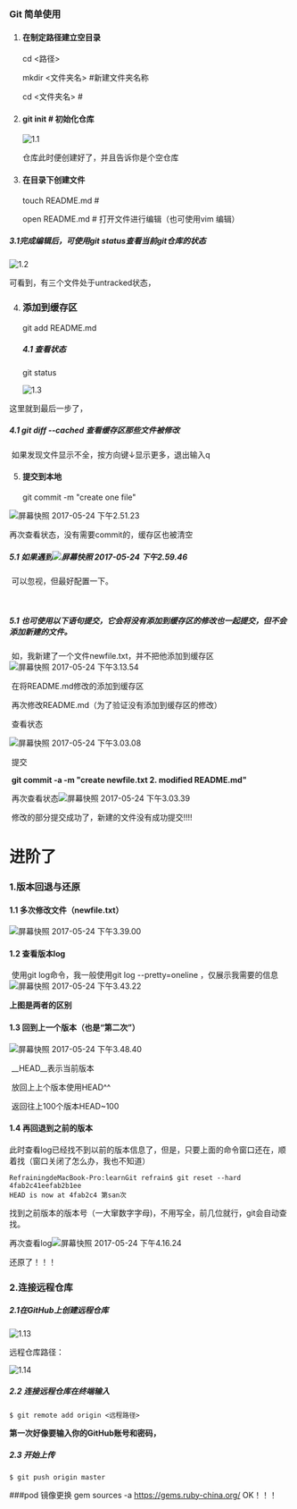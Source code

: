 ### Git 简单使用

1. #### 在制定路径建立空目录

   cd  <路径>

   mkdir <文件夹名>     #新建文件夹名称

   cd  <文件夹名>   # 

2. #### git init  # 初始化仓库

   ![1.1](image/1.1.png)

   仓库此时便创建好了，并且告诉你是个空仓库



3. #### 在目录下创建文件

   touch README.md    #

   open README.md  # 打开文件进行编辑（也可使用vim 编辑）



##### 	3.1完成编辑后，可使用git status查看当前git仓库的状态

![1.2](image/1.2.png)

可看到，有三个文件处于untracked状态，



4. ### 添加到缓存区

   git add README.md 

   ##### 4.1 查看状态

   git status

   ![1.3](image/1.3.png)

这里就到最后一步了，

##### 	4.1    git diff --cached   查看缓存区那些文件被修改

​		如果发现文件显示不全，按方向键↓显示更多，退出输入q

5. #### 提交到本地

   git commit -m "create one file"

![屏幕快照 2017-05-24 下午2.51.23](image/1.4.png)

再次查看状态，没有需要commit的，缓存区也被清空

##### 	5.1 如果遇到![屏幕快照 2017-05-24 下午2.59.46](image/1.5.png)

​	可以忽视，但最好配置一下。

​	

##### 	5.1 也可使用以下语句提交，它会将没有添加到缓存区的修改也一起提交，但不会添加新建的文件。

​	如，我新建了一个文件newfile.txt，并不把他添加到缓存区![屏幕快照 2017-05-24 下午3.13.54](image/1.6.png)

​	在将README.md修改的添加到缓存区

​	再次修改README.md（为了验证没有添加到缓存区的修改）

​	查看状态

![屏幕快照 2017-05-24 下午3.03.08](image/1.7.png)



​	提交

​	__git commit -a -m "create newfile.txt 2. modified README.md"__

​	再次查看状态![屏幕快照 2017-05-24 下午3.03.39](image/1.8.png)

​	修改的部分提交成功了，新建的文件没有成功提交!!!!



# 进阶了

### 1.版本回退与还原

#### 	1.1 多次修改文件（newfile.txt）

![屏幕快照 2017-05-24 下午3.39.00](image/1.9.png)

#### 	1.2 查看版本log

​		使用git log命令，我一般使用git log --pretty=oneline ，仅展示我需要的信息![屏幕快照 2017-05-24 下午3.43.22](image/1.10.png) 

__上图是两者的区别__

#### 	1.3 回到上一个版本（也是“第二次”）

![屏幕快照 2017-05-24 下午3.48.40](image/1.11.png)

​	__HEAD__表示当前版本

​	放回上上个版本使用HEAD^^

​	返回往上100个版本HEAD~100



#### 	1.4 再回退到之前的版本

​		此时查看log已经找不到以前的版本信息了，但是，只要上面的命令窗口还在，顺着找（窗口关闭了怎么办，我也不知道）

~~~
RefrainingdeMacBook-Pro:learnGit refrain$ git reset --hard 4fab2c41eefab2b1ee
HEAD is now at 4fab2c4 第san次

~~~

​	找到之前版本的版本号（一大窜数字字母)，不用写全，前几位就行，git会自动查找。

再次查看log![屏幕快照 2017-05-24 下午4.16.24](image/1.12.png)

还原了！！！



### 2.连接远程仓库

##### 2.1在GitHub上创建远程仓库

![1.13](image/1.13.png)

远程仓库路径：

![1.14](image/1.14.png)

##### 2.2 连接远程仓库在终端输入

~~~
$ git remote add origin <远程路径>
~~~

__第一次好像要输入你的GitHub账号和密码，__

##### 2.3 开始上传

~~~
$ git push origin master
~~~

###pod 镜像更换
gem sources -a https://gems.ruby-china.org/
OK！！！
